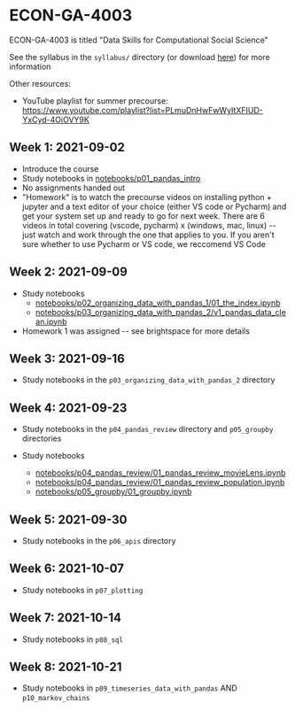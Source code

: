 # ECON-GA-4003
ECON-GA-4003 is titled "Data Skills for Computational Social Science"

See the syllabus in the `syllabus/` directory (or download [here](https://github.com/NYU-ComputationalSocialScience/ECON-GA-4003/raw/main/syllabus/compsocsci_data.pdf)) for more information

Other resources:

- YouTube playlist for summer precourse: https://www.youtube.com/playlist?list=PLmuDnHwFwWyItXFIUD-YxCyd-4OiOVY9K


## Week 1: 2021-09-02

- Introduce the course
- Study notebooks in [notebooks/p01_pandas_intro](./notebooks/p01_pandas_intro)
- No assignments handed out
- "Homework" is to watch the precourse videos on installing python + jupyter and a text editor of your choice (either VS code or Pycharm) and get your system set up and ready to go for next week. There are 6 videos in total covering (vscode, pycharm) x (windows, mac, linux) -- just watch and work through the one that applies to you. If you aren't sure whether to use Pycharm or VS code, we reccomend VS Code


## Week 2: 2021-09-09

- Study notebooks
  - [notebooks/p02_organizing_data_with_pandas_1/01_the_index.ipynb](./notebooks/p02_organizing_data_with_pandas_1/01_the_index.ipynb)
  - [notebooks/p03_organizing_data_with_pandas_2/v1_pandas_data_clean.ipynb](./notebooks/p03_organizing_data_with_pandas_2/v1_pandas_data_clean.ipynb)
- Homework 1 was assigned -- see brightspace for more details

## Week 3: 2021-09-16

- Study notebooks in the `p03_organizing_data_with_pandas_2` directory

## Week 4: 2021-09-23

- Study notebooks in the `p04_pandas_review` directory and `p05_groupby` directories

- Study notebooks
  - [notebooks/p04_pandas_review/01_pandas_review_movieLens.ipynb](./notebooks/p04_pandas_review/01_pandas_review_movieLens)
  - [notebooks/p04_pandas_review/01_pandas_review_population.ipynb](./notebooks/p04_pandas_review/01_pandas_review_population)
  - [notebooks/p05_groupby/01_groupby.ipynb](./notebooks/p05_groupby/01_groupby.ipynb)

## Week 5: 2021-09-30

- Study notebooks in the `p06_apis` directory

## Week 6: 2021-10-07

- Study notebooks in `p07_plotting`

## Week 7: 2021-10-14

- Study notebooks in `p08_sql`

## Week 8: 2021-10-21

- Study notebooks in `p09_timeseries_data_with_pandas` AND `p10_markov_chains`
